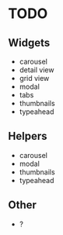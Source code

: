 TODO
====

## Widgets

 - carousel
 - detail view
 - grid view
 - modal
 - tabs
 - thumbnails
 - typeahead

## Helpers

 - carousel
 - modal
 - thumbnails
 - typeahead

## Other

 - ?